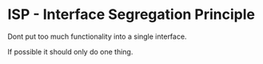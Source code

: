 # ISP - Interface Segregation Principle

Dont put too much functionality into a single interface. 

If possible it should only do one thing. 

